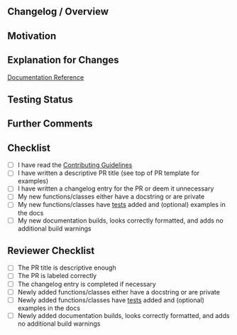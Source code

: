 <!--
Thanks for your contribution to ManimCommunity!

Before filling in the details, ensure:
- Your local changes are up-to-date with ManimCommunity/manim
  
- The title of your PR gives a descriptive summary to end-users. Some examples:
  - Fixed last animations not running to completion
  - Added gradient support and documentation for SVG files
  Examples of what *NOT* to do:
  - "fixed that styling issue" - not descriptive enough
  - "fixed issue #XYZ" - end-user needs to do further research
-->
## Changelog / Overview
<!-- Optional (Recommended): a detailed overview of the PR for the upcoming
release's changelog entry. Useful for when the PR title isn't enough. 

DO NOT REMOVE THE FOLLOWING CHANGELOG LINES, EVEN IF YOU DON'T USE THEM.-->
<!--changelog-start-->

<!--changelog-end-->

## Motivation
<!-- In what way do your changes improve the library? -->

## Explanation for Changes
<!-- How do your changes improve the library?

For PRs introducing new features, please adjust the link below to reference the docs of your feature.
These should provide code snippets using the newly introduced functionality and ideally
even the expected rendered output.
-->
[Documentation Reference](https://manimce--####.org.readthedocs.build/en/####/reference/path.to.page.html) 
<!-- In the link above replace #### with you PR number and adjust the path to the module / class
you worked on. This could look like /manim.mobject.geometry.Arc.html for the Arc class.
Notice that the link will only work once the documentation is build which may take
a few minutes.-->


## Testing Status
<!-- Optional (Recommended): your computer specs and what tests you ran with
their results, if any. This section is also intended for other
testing-related comments. -->

## Further Comments
<!-- Optional: any further comments that might be useful for reviewers. -->

## Checklist
- [ ] I have read the [Contributing Guidelines](https://docs.manim.community/en/latest/contributing.html)
- [ ] I have written a descriptive PR title (see top of PR template for examples)
- [ ] I have written a changelog entry for the PR or deem it unnecessary
- [ ] My new functions/classes either have a docstring or are private
- [ ] My new functions/classes have [tests](https://github.com/ManimCommunity/manim/wiki/Testing) added and (optional) examples in the docs
- [ ] My new documentation builds, looks correctly formatted, and adds no additional build warnings
<!-- Once again, thanks for contributing to ManimCommunity! -->


<!-- Do not modify the lines below. These are for the reviewers of your PR -->
## Reviewer Checklist
- [ ] The PR title is descriptive enough
- [ ] The PR is labeled correctly
- [ ] The changelog entry is completed if necessary
- [ ] Newly added functions/classes either have a docstring or are private
- [ ] Newly added functions/classes have [tests](https://github.com/ManimCommunity/manim/wiki/Testing) added and (optional) examples in the docs
- [ ] Newly added documentation builds, looks correctly formatted, and adds no additional build warnings
